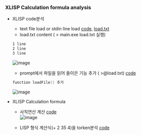 
### XLISP Calculation formula analysis
* XLISP code분석
  * text file load or stdin line load [code](https://github.com/csbyun-data/C-Pro/blob/main/chap05/XLISP/File/file_load.c), [load.txt](https://github.com/csbyun-data/C-Pro/blob/main/chap05/XLISP/File/load.txt)
  * load.txt content ( > main.exe load.txt 실행)
  ```txt
  1 line
  2 line
  3 line
  ````  
  ![image](https://github.com/user-attachments/assets/9388d55c-56c4-4812-812f-c102abd5bb15)
  * prompt에서 파일을 읽어 들이은 기능 추가 ( >@load.txt) [code](https://github.com/csbyun-data/C-Pro/blob/main/chap05/XLISP/File/file_load1.c)
  ```c
  function loadFile() 추가
  ```
  ![image](https://github.com/user-attachments/assets/22400111-b219-4b8b-8e96-734a5c7288d9)
  
* XLISP Calculation formula
  * 사칙연산 계산 [code](https://github.com/csbyun-data/C-Pro/blob/main/chap05/XLISP/Calc1.c)  
  ![image](https://github.com/user-attachments/assets/554028d6-3597-438a-9409-717c473792f6)

  * LISP 형식 계산식(+ 2 35 4)을 torken분석 [code](https://github.com/csbyun-data/C-Pro/blob/main/chap05/XLISP/tokenize1.c)

     
